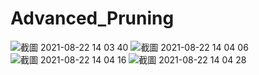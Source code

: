 # Advanced_Pruning
![截圖 2021-08-22 14 03 40](https://user-images.githubusercontent.com/61773397/130344418-d2792f9c-4927-431b-9e4c-62ad3e301914.png)
![截圖 2021-08-22 14 04 06](https://user-images.githubusercontent.com/61773397/130344422-2b956557-3ec7-409b-ad31-56061306ed68.png)
![截圖 2021-08-22 14 04 16](https://user-images.githubusercontent.com/61773397/130344459-bf450704-245c-4a68-9706-8e480a5e34e3.png)
![截圖 2021-08-22 14 04 28](https://user-images.githubusercontent.com/61773397/130344426-5661b213-30a3-4e36-9585-8e21e7e18aaa.png)
